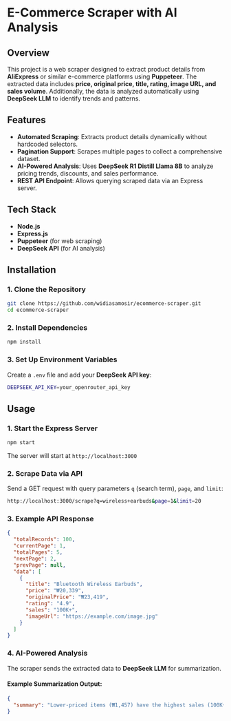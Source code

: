 # E-Commerce Scraper with AI Analysis

## Overview
This project is a web scraper designed to extract product details from **AliExpress** or similar e-commerce platforms using **Puppeteer**. The extracted data includes **price, original price, title, rating, image URL, and sales volume**. Additionally, the data is analyzed automatically using **DeepSeek LLM** to identify trends and patterns.

## Features
- **Automated Scraping**: Extracts product details dynamically without hardcoded selectors.
- **Pagination Support**: Scrapes multiple pages to collect a comprehensive dataset.
- **AI-Powered Analysis**: Uses **DeepSeek R1 Distill Llama 8B** to analyze pricing trends, discounts, and sales performance.
- **REST API Endpoint**: Allows querying scraped data via an Express server.

## Tech Stack
- **Node.js**
- **Express.js**
- **Puppeteer** (for web scraping)
- **DeepSeek API** (for AI analysis)

## Installation
### 1. Clone the Repository
```sh
git clone https://github.com/widiasamosir/ecommerce-scraper.git
cd ecommerce-scraper
```

### 2. Install Dependencies
```sh
npm install
```

### 3. Set Up Environment Variables
Create a `.env` file and add your **DeepSeek API key**:
```sh
DEEPSEEK_API_KEY=your_openrouter_api_key
```

## Usage
### 1. Start the Express Server
```sh
npm start
```
The server will start at `http://localhost:3000`

### 2. Scrape Data via API
Send a GET request with query parameters `q` (search term), `page`, and `limit`:
```sh
http://localhost:3000/scrape?q=wireless+earbuds&page=1&limit=20
```

### 3. Example API Response
```json
{
  "totalRecords": 100,
  "currentPage": 1,
  "totalPages": 5,
  "nextPage": 2,
  "prevPage": null,
  "data": [
    {
      "title": "Bluetooth Wireless Earbuds",
      "price": "₩20,339",
      "originalPrice": "₩23,419",
      "rating": "4.9",
      "sales": "100K+",
      "imageUrl": "https://example.com/image.jpg"
    }
  ]
}
```

### 4. AI-Powered Analysis
The scraper sends the extracted data to **DeepSeek LLM** for summarization.
#### Example Summarization Output:
```json
{
  "summary": "Lower-priced items (₩1,457) have the highest sales (100K+). Mid-range products (₩20K-₩50K) show moderate sales, while high-end items (₩100K+) have lower sales. Steep discounts (2-3x price cuts) indicate a strategy to attract price-sensitive buyers."
}
```

